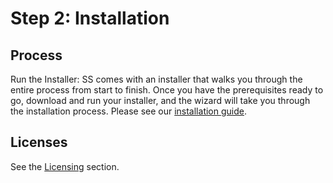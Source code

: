 [title]: # "2. Installation"
[tags]: # "Install"
[priority]: # "20"

# Step 2: Installation

## Process

Run the Installer: SS comes with an installer that walks you through the entire process from start to finish. Once you have the prerequisites ready to go, download and run your installer, and the wizard will take you through the installation process. Please see our [installation guide](https://thycotic.force.com/support/s/article/Installation-Guides-Secret-Server/).

## Licenses

See the [Licensing](../../secret-server-setup/licensing/index.md) section.
